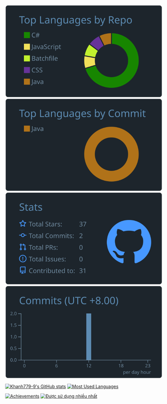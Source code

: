![](https://raw.githubusercontent.com/Khanh779-9/Khanh779-9/main/profile-summary-card-output/city_lights/1-repos-per-language.svg)
![](https://raw.githubusercontent.com/Khanh779-9/Khanh779-9/main/profile-summary-card-output/city_lights/2-most-commit-language.svg)
![](https://raw.githubusercontent.com/Khanh779-9/Khanh779-9/main/profile-summary-card-output/city_lights/3-stats.svg)
![](https://raw.githubusercontent.com/Khanh779-9/Khanh779-9/main/profile-summary-card-output/city_lights/4-productive-time.svg)

[![Khanh779-9's GitHub stats](https://github-profile-summary-cards.vercel.app/api/cards/stats?username=Khanh779-9&theme=github_dark)](https://github.com/Khanh779-9)
[![Most Used Languages](https://github-profile-summary-cards.vercel.app/api/cards/repos-per-language?username=Khanh779-9&theme=github_dark)](https://github.com/Khanh779-9)

<a href="#">![Achievements](https://github-readme-stats.vercel.app/api?username=Khanh779-9&theme=holi&count_private=true&hide_border=true&rank_icon=github&line_height=20)</a>
<a href="#">![Được sử dụng nhiều nhất](https://github-readme-stats.vercel.app/api/top-langs/?username=Khanh779-9&layout=compact&theme=holi&count_private=true&hide_border=true)</a>
